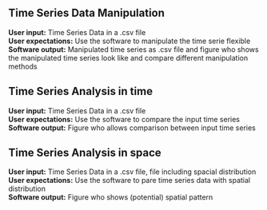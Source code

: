 ## Time Series Data Manipulation
**User input:** Time Series Data in a .csv file<br>
**User expectations:** Use the software to manipulate the time serie flexible<br>
**Software output:** Manipulated time series as .csv file and figure who shows the manipulated time series look like and compare different manipulation methods<br>

## Time Series Analysis in time
**User input:** Time Series Data in a .csv file<br>
**User expectations:** Use the software to compare the input time series<br>
**Software output:** Figure who allows comparison between input time series<br>

## Time Series Analysis in space
**User input:** Time Series Data in a .csv file, file including spacial distribution<br>
**User expectations:** Use the software to pare time series data with spatial distribution<br>
**Software output:** Figure who shows (potential) spatial pattern<br>

